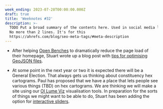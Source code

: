 ```yaml
---
week_ending: 2023-07-28T00:00:00.000Z
draft: true
title: 'Weeknotes #32'
description: >-
  TODO Put a broad summary of the contents here. Used in social media links etc.
  No more than 2 lines. It's for this
  https://ahrefs.com/blog/seo-meta-tags/#meta-description
---
```


* After helping [Open Benches](https://www.openbenches.org/) to dramatically reduce the page load of their homepage, Stuart wrote up a blog post with [tips for optimising GeoJSON files](https://open-innovations.org/blog/2023-07-25-tips-for-optimising-geojson-files).

* At some point in the next year or two it is expected there will be a General Election. That always gets us thinking about constituency hex cartograms. Paul has proposed that we have a place that lets people see various things (TBD) on hex cartograms. We are thinking we will make a site using our [OI Lume Viz](https://open-innovations.github.io/oi-lume-viz/) visualisation tools. In preparation for the sorts of things we might want to be able to do, Stuart has been adding the option for [interactive sliders](https://open-innovations.github.io/oi-lume-viz/samples/map/hex-cartogram/#example-11).
